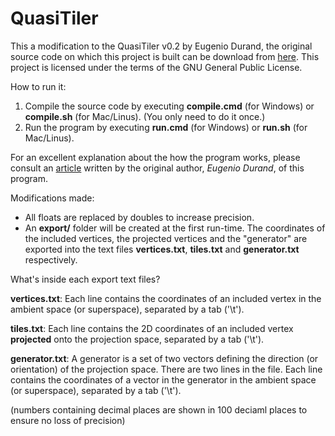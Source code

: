 # QuasiTiler
This a modification to the QuasiTiler v0.2 by Eugenio Durand, the original source code on which this project is built can be download from [here](https://sourceforge.net/projects/quasitiler/). This project is licensed under the terms of the GNU General Public License.

How to run it:
1. Compile the source code by executing __compile.cmd__ (for Windows) or __compile.sh__ (for Mac/Linus). (You only need to do it once.)
2. Run the program by executing __run.cmd__ (for Windows) or __run.sh__ (for Mac/Linus).

For an excellent explanation about the how the program works, please consult an [article](http://www.geom.uiuc.edu/apps/quasitiler/about.html) written by the original author, _Eugenio Durand_, of this program.

Modifications made:
- All floats are replaced by doubles to increase precision. 
- An __export/__ folder will be created at the first run-time. The coordinates of the included vertices, the projected vertices and the "generator" are exported into the text files __vertices.txt__, __tiles.txt__ and __generator.txt__ respectively.

What's inside each export text files?

__vertices.txt__: Each line contains the coordinates of an included vertex in the ambient space (or superspace), separated by a tab ('\t'). 

__tiles.txt__:  Each line contains the 2D coordinates of an included vertex __projected__ onto the projection space, separated by a tab ('\t'). 

__generator.txt__:  A generator is a set of two vectors defining the direction (or orientation) of the projection space. There are two lines in the file. Each line contains the coordinates of a vector in the generator in the ambient space (or superspace), separated by a tab ('\t'). 

(numbers containing decimal places are shown in 100 deciaml places to ensure no loss of precision)
